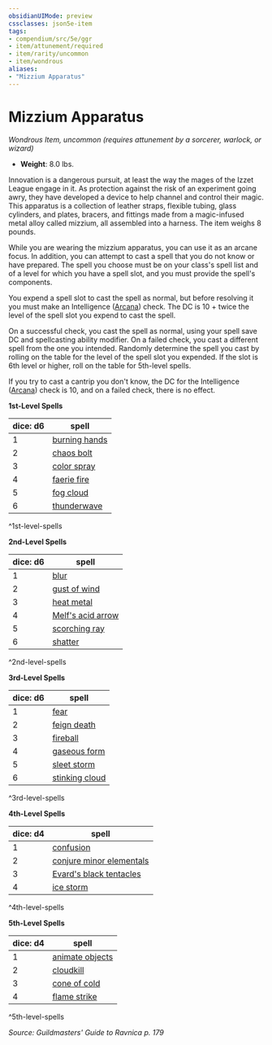 ```yaml
---
obsidianUIMode: preview
cssclasses: json5e-item
tags:
- compendium/src/5e/ggr
- item/attunement/required
- item/rarity/uncommon
- item/wondrous
aliases: 
- "Mizzium Apparatus"
---
```

# Mizzium Apparatus
*Wondrous Item, uncommon (requires attunement by a sorcerer, warlock, or wizard)*  

- **Weight**: 8.0 lbs.

Innovation is a dangerous pursuit, at least the way the mages of the Izzet League engage in it. As protection against the risk of an experiment going awry, they have developed a device to help channel and control their magic. This apparatus is a collection of leather straps, flexible tubing, glass cylinders, and plates, bracers, and fittings made from a magic-infused metal alloy called mizzium, all assembled into a harness. The item weighs 8 pounds.

While you are wearing the mizzium apparatus, you can use it as an arcane focus. In addition, you can attempt to cast a spell that you do not know or have prepared. The spell you choose must be on your class's spell list and of a level for which you have a spell slot, and you must provide the spell's components.

You expend a spell slot to cast the spell as normal, but before resolving it you must make an Intelligence ([Arcana](_skills.md#Arcana)) check. The DC is 10 + twice the level of the spell slot you expend to cast the spell.

On a successful check, you cast the spell as normal, using your spell save DC and spellcasting ability modifier. On a failed check, you cast a different spell from the one you intended. Randomly determine the spell you cast by rolling on the table for the level of the spell slot you expended. If the slot is 6th level or higher, roll on the table for 5th-level spells.

If you try to cast a cantrip you don't know, the DC for the Intelligence ([Arcana](_skills.md#Arcana)) check is 10, and on a failed check, there is no effect.

**1st-Level Spells**

| dice: d6 | spell |
|----------|-------|
| 1 | [burning hands](burning-hands.md) |
| 2 | [chaos bolt](chaos-bolt-xge.md) |
| 3 | [color spray](color-spray.md) |
| 4 | [faerie fire](faerie-fire.md) |
| 5 | [fog cloud](fog-cloud.md) |
| 6 | [thunderwave](thunderwave.md) |
^1st-level-spells

**2nd-Level Spells**

| dice: d6 | spell |
|----------|-------|
| 1 | [blur](blur.md) |
| 2 | [gust of wind](gust-of-wind.md) |
| 3 | [heat metal](heat-metal.md) |
| 4 | [Melf's acid arrow](melfs-acid-arrow.md) |
| 5 | [scorching ray](scorching-ray.md) |
| 6 | [shatter](shatter.md) |
^2nd-level-spells

**3rd-Level Spells**

| dice: d6 | spell |
|----------|-------|
| 1 | [fear](fear.md) |
| 2 | [feign death](feign-death.md) |
| 3 | [fireball](fireball.md) |
| 4 | [gaseous form](gaseous-form.md) |
| 5 | [sleet storm](sleet-storm.md) |
| 6 | [stinking cloud](stinking-cloud.md) |
^3rd-level-spells

**4th-Level Spells**

| dice: d4 | spell |
|----------|-------|
| 1 | [confusion](confusion.md) |
| 2 | [conjure minor elementals](conjure-minor-elementals.md) |
| 3 | [Evard's black tentacles](evards-black-tentacles.md) |
| 4 | [ice storm](ice-storm.md) |
^4th-level-spells

**5th-Level Spells**

| dice: d4 | spell |
|----------|-------|
| 1 | [animate objects](animate-objects.md) |
| 2 | [cloudkill](cloudkill.md) |
| 3 | [cone of cold](cone-of-cold.md) |
| 4 | [flame strike](flame-strike.md) |
^5th-level-spells

*Source: Guildmasters' Guide to Ravnica p. 179*